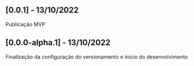 ## [0.0.1] - 13/10/2022 
Publicação MVP
## [0.0.0-alpha.1] - 13/10/2022 
Finalização da configuração do versionamento e inicio do desenvolvimento 
